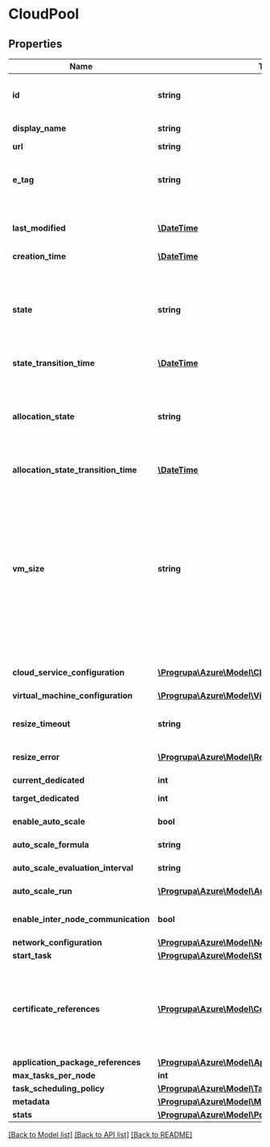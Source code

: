 # CloudPool

## Properties
Name | Type | Description | Notes
------------ | ------------- | ------------- | -------------
**id** | **string** | The ID can contain any combination of alphanumeric characters including hyphens and underscores, and cannot contain more than 64 characters. It is common to use a GUID for the id. | [optional] 
**display_name** | **string** | The display name need not be unique and can contain any Unicode characters up to a maximum length of 1024. | [optional] 
**url** | **string** |  | [optional] 
**e_tag** | **string** | This is an opaque string. You can use it to detect whether the pool has changed between requests. In particular, you can be pass the ETag when updating a pool to specify that your changes should take effect only if nobody else has modified the pool in the meantime. | [optional] 
**last_modified** | [**\DateTime**](\DateTime.md) | This is the last time at which the pool level data, such as the targetDedicated or enableAutoscale settings, changed. It does not factor in node-level changes such as a compute node changing state. | [optional] 
**creation_time** | [**\DateTime**](\DateTime.md) |  | [optional] 
**state** | **string** | Possible values are: active – The pool is available to run tasks subject to the availability of compute nodes. deleting – The user has requested that the pool be deleted, but the delete operation has not yet completed. upgrading – The user has requested that the operating system of the pool&#39;s nodes be upgraded, but the upgrade operation has not yet completed (that is, some nodes in the pool have not yet been upgraded). While upgrading, the pool may be able to run tasks (with reduced capacity) but this is not guaranteed. | [optional] 
**state_transition_time** | [**\DateTime**](\DateTime.md) |  | [optional] 
**allocation_state** | **string** | Possible values are: steady – The pool is not resizing. There are no changes to the number of nodes in the pool in progress. A pool enters this state when it is created and when no operations are being performed on the pool to change the number of dedicated nodes. resizing - The pool is resizing; that is, compute nodes are being added to or removed from the pool. stopping - The pool was resizing, but the user has requested that the resize be stopped, but the stop request has not yet been completed. | [optional] 
**allocation_state_transition_time** | [**\DateTime**](\DateTime.md) |  | [optional] 
**vm_size** | **string** | For information about available sizes of virtual machines for Cloud Services pools (pools created with cloudServiceConfiguration), see Sizes for Cloud Services (http://azure.microsoft.com/documentation/articles/cloud-services-sizes-specs/). Batch supports all Cloud Services VM sizes except ExtraSmall. For information about available VM sizes for pools using images from the Virtual Machines Marketplace (pools created with virtualMachineConfiguration) see Sizes for Virtual Machines (Linux) (https://azure.microsoft.com/documentation/articles/virtual-machines-linux-sizes/) or Sizes for Virtual Machines (Windows) (https://azure.microsoft.com/documentation/articles/virtual-machines-windows-sizes/). Batch supports all Azure VM sizes except STANDARD_A0 and those with premium storage (STANDARD_GS, STANDARD_DS, and STANDARD_DSV2 series). | [optional] 
**cloud_service_configuration** | [**\Progrupa\Azure\Model\CloudServiceConfiguration**](CloudServiceConfiguration.md) | This property and virtualMachineConfiguration are mutually exclusive and one of the properties must be specified. | [optional] 
**virtual_machine_configuration** | [**\Progrupa\Azure\Model\VirtualMachineConfiguration**](VirtualMachineConfiguration.md) | This property and cloudServiceConfiguration are mutually exclusive and one of the properties must be specified. | [optional] 
**resize_timeout** | **string** | This is the timeout for the most recent resize operation. (The initial sizing when the pool is created counts as a resize.) The default value is 15 minutes. | [optional] 
**resize_error** | [**\Progrupa\Azure\Model\ResizeError**](ResizeError.md) | This property is set only if an error occurred during the last pool resize, and only when the pool allocationState is Steady. | [optional] 
**current_dedicated** | **int** |  | [optional] 
**target_dedicated** | **int** | This property is not set if enableAutoScale is true. It is required if enableAutoScale is false. | [optional] 
**enable_auto_scale** | **bool** | If true, the autoScaleFormula property must be set. If false, the targetDedicated property must be set. | [optional] 
**auto_scale_formula** | **string** | This property is set only if the pool automatically scales, i.e. enableAutoScale is true. | [optional] 
**auto_scale_evaluation_interval** | **string** | This property is set only if the pool automatically scales, i.e. enableAutoScale is true. | [optional] 
**auto_scale_run** | [**\Progrupa\Azure\Model\AutoScaleRun**](AutoScaleRun.md) | This property is set only if the pool automatically scales, i.e. enableAutoScale is true. | [optional] 
**enable_inter_node_communication** | **bool** | This imposes restrictions on which nodes can be assigned to the pool. Specifying this value can reduce the chance of the requested number of nodes to be allocated in the pool. | [optional] 
**network_configuration** | [**\Progrupa\Azure\Model\NetworkConfiguration**](NetworkConfiguration.md) |  | [optional] 
**start_task** | [**\Progrupa\Azure\Model\StartTask**](StartTask.md) |  | [optional] 
**certificate_references** | [**\Progrupa\Azure\Model\CertificateReference[]**](CertificateReference.md) | For Windows compute nodes, the Batch service installs the certificates to the specified certificate store and location. For Linux compute nodes, the certificates are stored in a directory inside the task working directory and an environment variable AZ_BATCH_CERTIFICATES_DIR is supplied to the task to query for this location. For certificates with visibility of remoteuser, a certs directory is created in the user&#39;s home directory (e.g., /home/&lt;user-name&gt;/certs) where certificates are placed. | [optional] 
**application_package_references** | [**\Progrupa\Azure\Model\ApplicationPackageReference[]**](ApplicationPackageReference.md) |  | [optional] 
**max_tasks_per_node** | **int** |  | [optional] 
**task_scheduling_policy** | [**\Progrupa\Azure\Model\TaskSchedulingPolicy**](TaskSchedulingPolicy.md) |  | [optional] 
**metadata** | [**\Progrupa\Azure\Model\MetadataItem[]**](MetadataItem.md) |  | [optional] 
**stats** | [**\Progrupa\Azure\Model\PoolStatistics**](PoolStatistics.md) |  | [optional] 

[[Back to Model list]](../README.md#documentation-for-models) [[Back to API list]](../README.md#documentation-for-api-endpoints) [[Back to README]](../README.md)


